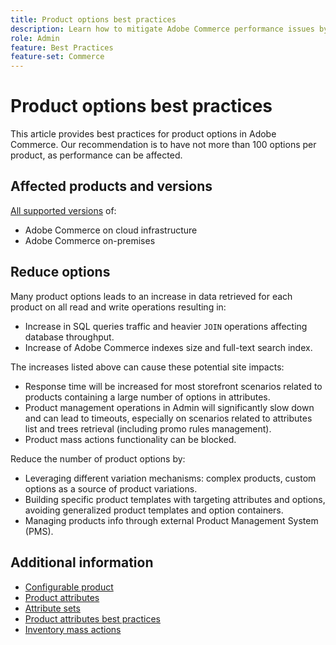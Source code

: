 ```yaml
---
title: Product options best practices
description: Learn how to mitigate Adobe Commerce performance issues by limiting the number of product options.
role: Admin
feature: Best Practices
feature-set: Commerce
---
```


# Product options best practices

This article provides best practices for product options in Adobe Commerce. Our recommendation is to have not more than 100 options per product, as performance can be affected.

## Affected products and versions

[All supported versions](../../../release/versions.html) of:

* Adobe Commerce on cloud infrastructure
* Adobe Commerce on-premises

## Reduce options

Many product options leads to an increase in data retrieved for each product on all read and write operations resulting in:

* Increase in SQL queries traffic and heavier `JOIN` operations affecting database throughput.
* Increase of Adobe Commerce indexes size and full-text search index.

The increases listed above can cause these potential site impacts:

* Response time will be increased for most storefront scenarios related to products containing a large number of options in attributes.
* Product management operations in Admin will significantly slow down and can lead to timeouts, especially on scenarios related to attributes list and trees retrieval (including promo rules management).
* Product mass actions functionality can be blocked.

Reduce the number of product options by:

* Leveraging different variation mechanisms: complex products, custom options as a source of product variations.
* Building specific product templates with targeting attributes and options, avoiding generalized product templates and option containers.
* Managing products info through external Product Management System (PMS).

## Additional information

* [Configurable product](https://experienceleague.adobe.com/docs/commerce-admin/catalog/products/types/product-create-configurable.html)
* [Product attributes](https://experienceleague.adobe.com/docs/commerce-admin/catalog/product-attributes/product-attributes.html)
* [Attribute sets](https://support.magento.com/hc/en-us/articles/360045041092)
* [Product attributes best practices](https://support.magento.com/hc/en-us/articles/360048256612)
* [Inventory mass actions](https://developer.adobe.com/commerce/webapi/rest/inventory/bulk-inventory/)
